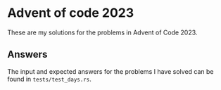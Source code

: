 Advent of code 2023  
===================
These are my solutions for the problems in Advent of Code 2023. 


Answers
-------
The input and expected answers for the problems I have solved can be found in
``tests/test_days.rs``.
